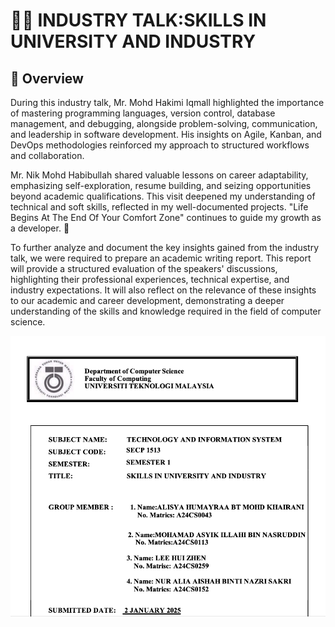 # 🧑‍💻 INDUSTRY TALK:SKILLS IN UNIVERSITY AND INDUSTRY
## 📌 Overview 
During this industry talk, Mr. Mohd Hakimi Iqmall highlighted the importance of mastering programming languages, version control, database management, and debugging, alongside problem-solving, communication, and leadership in software development. His insights on Agile, Kanban, and DevOps methodologies reinforced my approach to structured workflows and collaboration.

Mr. Nik Mohd Habibullah shared valuable lessons on career adaptability, emphasizing self-exploration, resume building, and seizing opportunities beyond academic qualifications. This visit deepened my understanding of technical and soft skills, reflected in my well-documented projects. "Life Begins At The End Of Your Comfort Zone" continues to guide my growth as a developer. 🚀

To further analyze and document the key insights gained from the industry talk, we were required to prepare an academic writing report. This report will provide a structured evaluation of the speakers' discussions, highlighting their professional experiences, technical expertise, and industry expectations. It will also reflect on the relevance of these insights to our academic and career development, demonstrating a deeper understanding of the skills and knowledge required in the field of computer science.

[![Academic Writting Report](https://github.com/aliaaishah/INDUSTRY-TALK-SKILLS-IN-UNIVERSITY-AND-INDUSTRY-/blob/main/Screenshot%202025-02-12%20022157.png)](https://github.com/nrathrhabs/images/blob/main/Newsletter%20ASG%204.pdf)
